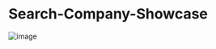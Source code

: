 # Search-Company-Showcase

![image](https://user-images.githubusercontent.com/32851308/198410570-5f228b6b-3cf4-445f-92eb-a2a1013801d1.png)
